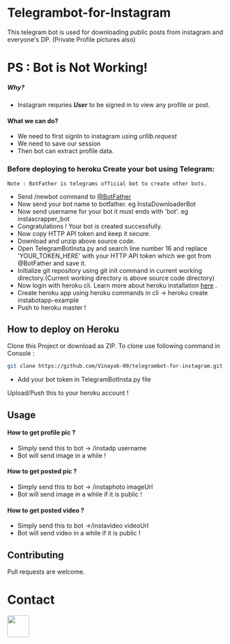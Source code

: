 # Telegrambot-for-Instagram

This telegram bot is used for downloading public posts from instagram and everyone's DP. (Private Profile pictures also)

# PS : Bot is Not Working!
##### Why?
- Instagram requries **_User_** to be signed in to view any profile or post.
#### What we can do?
- We need to first signIn to instagram using _urllib.request_
- We need to save our session
- Then bot can extract profile data.


### Before deploying to heroku Create your bot using Telegram:
    Note : BotFather is telegrams official bot to create other bots.
* Send /newbot command to [@BotFather](https://t.me/BotFather)
* Now send your bot name to botfather. eg InstaDownloaderBot
* Now send username for your bot it must ends with 'bot'. eg instascrapper_bot
* Congratulations ! Your bot is created successfully.
* Now copy HTTP API token and keep it secure.
* Download and unzip above source code.
* Open TelegramBotInsta.py and search line number 16 and replace 'YOUR_TOKEN_HERE' with your HTTP API token which we got from @BotFather and save it.
* Initialize git repository using git init command in current working directory.(Current working directory is above source code directory)
* Now login with heroku cli. Learn more about heroku installation [here](https://devcenter.heroku.com/articles/heroku-cli) .
* Create heroku app using heroku commands in cli -> heroku create instabotapp-example
* Push to heroku master !

## How to deploy on Heroku

Clone this Project or download as ZIP.
To clone use following command in Console :

```bash
git clone https://github.com/Vinayak-09/telegrambot-for-instagram.git
```
* Add your bot token in TelegramBotInsta.py file

Upload/Push this to your heroku account !

## Usage

#### How to get profile pic ?
  * Simply send this to bot -> /instadp username
  * Bot will send image in a while !
#### How to get posted pic ?
  * Simply send this to bot -> /instaphoto imageUrl
  * Bot will send image in a while if it is public !
#### How to get posted video ?
  * Simply send this to bot ->/instavideo videoUrl
  * Bot will send video in a while if it is public !

## Contributing
Pull requests are welcome.

# Contact
[<img src="media/telegram.webp" height=50 />](https://t.me/vinayak_09)

